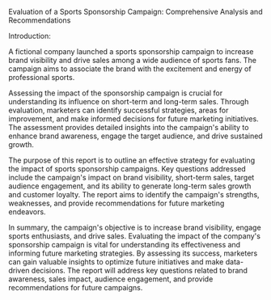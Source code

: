 Evaluation of a Sports Sponsorship Campaign: Comprehensive Analysis and Recommendations

Introduction:

A fictional company launched a sports sponsorship campaign to increase brand visibility and drive sales among a wide audience of sports fans. The campaign aims to associate the brand with the excitement and energy of professional sports.

Assessing the impact of the sponsorship campaign is crucial for understanding its influence on short-term and long-term sales. Through evaluation, marketers can identify successful strategies, areas for improvement, and make informed decisions for future marketing initiatives. The assessment provides detailed insights into the campaign's ability to enhance brand awareness, engage the target audience, and drive sustained growth.

The purpose of this report is to outline an effective strategy for evaluating the impact of sports sponsorship campaigns. Key questions addressed include the campaign's impact on brand visibility, short-term sales, target audience engagement, and its ability to generate long-term sales growth and customer loyalty. The report aims to identify the campaign's strengths, weaknesses, and provide recommendations for future marketing endeavors.

In summary, the campaign's objective is to increase brand visibility, engage sports enthusiasts, and drive sales. Evaluating the impact of the company's sponsorship campaign is vital for understanding its effectiveness and informing future marketing strategies. By assessing its success, marketers can gain valuable insights to optimize future initiatives and make data-driven decisions. The report will address key questions related to brand awareness, sales impact, audience engagement, and provide recommendations for future campaigns.
